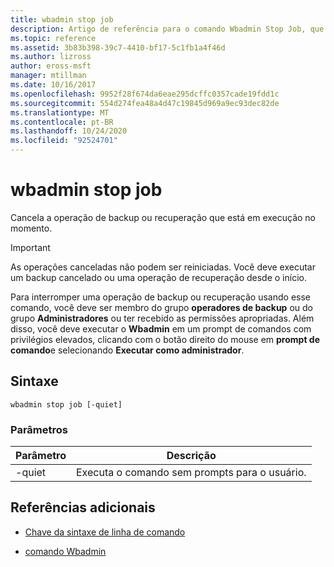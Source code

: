 ```yaml
---
title: wbadmin stop job
description: Artigo de referência para o comando Wbadmin Stop Job, que cancela a operação de backup ou recuperação que está em execução no momento.
ms.topic: reference
ms.assetid: 3b83b398-39c7-4410-bf17-5c1fb1a4f46d
ms.author: lizross
author: eross-msft
manager: mtillman
ms.date: 10/16/2017
ms.openlocfilehash: 9952f28f674da6eae295dcffc0357cade19fdd1c
ms.sourcegitcommit: 554d274fea48a4d47c19845d969a9ec93dec82de
ms.translationtype: MT
ms.contentlocale: pt-BR
ms.lasthandoff: 10/24/2020
ms.locfileid: "92524701"
---
```

# <a name="wbadmin-stop-job"></a>wbadmin stop job

Cancela a operação de backup ou recuperação que está em execução no momento.

> [!IMPORTANT]
> As operações canceladas não podem ser reiniciadas. Você deve executar um backup cancelado ou uma operação de recuperação desde o início.

Para interromper uma operação de backup ou recuperação usando esse comando, você deve ser membro do grupo **operadores de backup** ou do grupo **Administradores** ou ter recebido as permissões apropriadas. Além disso, você deve executar o **Wbadmin** em um prompt de comandos com privilégios elevados, clicando com o botão direito do mouse em **prompt de comando**e selecionando **Executar como administrador**.

## <a name="syntax"></a>Sintaxe

```
wbadmin stop job [-quiet]
```

### <a name="parameters"></a>Parâmetros

| Parâmetro | Descrição |
|--|--|
| -quiet | Executa o comando sem prompts para o usuário. |

## <a name="additional-references"></a>Referências adicionais

- [Chave da sintaxe de linha de comando](command-line-syntax-key.md)

- [comando Wbadmin](wbadmin.md)
